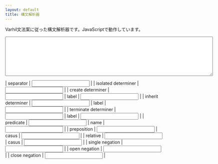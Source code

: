 ```yaml
---
layout: default
title: 構文解析器
---
```


Varhil文法案に従った構文解析器です。JavaScriptで動作しています。

<textarea id="input" rows="8" cols="80"></textarea>
<div id="output" class="formula"></div>
<div id="error"></div>

| separator | <input type="text" id="separator_pattern"> |
| isolated determiner | <input type="text" id="isolated_determiner_pattern"> |
| create determiner | <input type="text" id="create_determiner_pattern"> | label | <input type="text" id="create_determiner_replacer"> |
| inherit determiner | <input type="text" id="inherit_determiner_pattern"> | label | <input type="text" id="inherit_determiner_replacer"> |
| terminate determiner | <input type="text" id="terminate_determiner_pattern"> | label | <input type="text" id="terminate_determiner_replacer"> |
| predicate | <input type="text" id="predicate_pattern"> | name | <input type="text" id="predicate_replacer"> |
| preposition | <input type="text" id="preposition_pattern"> | casus | <input type="text" id="preposition_replacer"> |
| relative | <input type="text" id="relative_pattern"> | casus | <input type="text" id="relative_replacer"> |
| single negation | <input type="text" id="single_negation_pattern"> |
| open negation | <input type="text" id="open_negation_pattern"> |
| close negation | <input type="text" id="close_negation_pattern"> |

<script type="text/javascript" src="main.js"></script>
